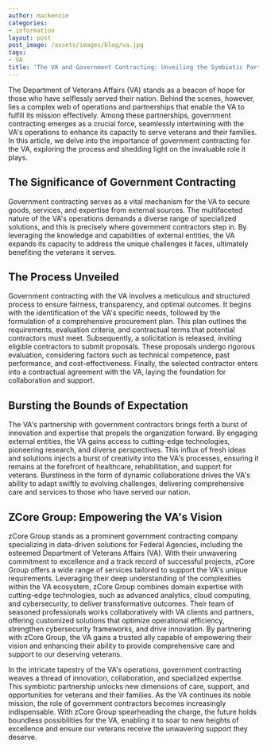 ```yaml
---
author: mackenzie
categories:
- information
layout: post
post_image: /assets/images/blog/va.jpg
tags:
- VA
title: 'The VA and Government Contracting: Unveiling the Symbiotic Partnership'
---
```


The Department of Veterans Affairs (VA) stands as a beacon of hope for those who have selflessly served their nation. Behind the scenes, however, lies a complex web of operations and partnerships that enable the VA to fulfill its mission effectively. Among these partnerships, government contracting emerges as a crucial force, seamlessly intertwining with the VA's operations to enhance its capacity to serve veterans and their families. In this article, we delve into the importance of government contracting for the VA, exploring the process and shedding light on the invaluable role it plays.

## The Significance of Government Contracting

Government contracting serves as a vital mechanism for the VA to secure goods, services, and expertise from external sources. The multifaceted nature of the VA's operations demands a diverse range of specialized solutions, and this is precisely where government contractors step in. By leveraging the knowledge and capabilities of external entities, the VA expands its capacity to address the unique challenges it faces, ultimately benefiting the veterans it serves.

## The Process Unveiled

Government contracting with the VA involves a meticulous and structured process to ensure fairness, transparency, and optimal outcomes. It begins with the identification of the VA's specific needs, followed by the formulation of a comprehensive procurement plan. This plan outlines the requirements, evaluation criteria, and contractual terms that potential contractors must meet. Subsequently, a solicitation is released, inviting eligible contractors to submit proposals. These proposals undergo rigorous evaluation, considering factors such as technical competence, past performance, and cost-effectiveness. Finally, the selected contractor enters into a contractual agreement with the VA, laying the foundation for collaboration and support.

## Bursting the Bounds of Expectation

The VA's partnership with government contractors brings forth a burst of innovation and expertise that propels the organization forward. By engaging external entities, the VA gains access to cutting-edge technologies, pioneering research, and diverse perspectives. This influx of fresh ideas and solutions injects a burst of creativity into the VA's processes, ensuring it remains at the forefront of healthcare, rehabilitation, and support for veterans. Burstiness in the form of dynamic collaborations drives the VA's ability to adapt swiftly to evolving challenges, delivering comprehensive care and services to those who have served our nation.

## ZCore Group: Empowering the VA's Vision

zCore Group stands as a prominent government contracting company specializing in data-driven solutions for Federal Agencies, including the esteemed Department of Veterans Affairs (VA). With their unwavering commitment to excellence and a track record of successful projects, zCore Group offers a wide range of services tailored to support the VA's unique requirements. Leveraging their deep understanding of the complexities within the VA ecosystem, zCore Group combines domain expertise with cutting-edge technologies, such as advanced analytics, cloud computing, and cybersecurity, to deliver transformative outcomes. Their team of seasoned professionals works collaboratively with VA clients and partners, offering customized solutions that optimize operational efficiency, strengthen cybersecurity frameworks, and drive innovation. By partnering with zCore Group, the VA gains a trusted ally capable of empowering their vision and enhancing their ability to provide comprehensive care and support to our deserving veterans.

In the intricate tapestry of the VA's operations, government contracting weaves a thread of innovation, collaboration, and specialized expertise. This symbiotic partnership unlocks new dimensions of care, support, and opportunities for veterans and their families. As the VA continues its noble mission, the role of government contractors becomes increasingly indispensable. With zCore Group spearheading the charge, the future holds boundless possibilities for the VA, enabling it to soar to new heights of excellence and ensure our veterans receive the unwavering support they deserve.